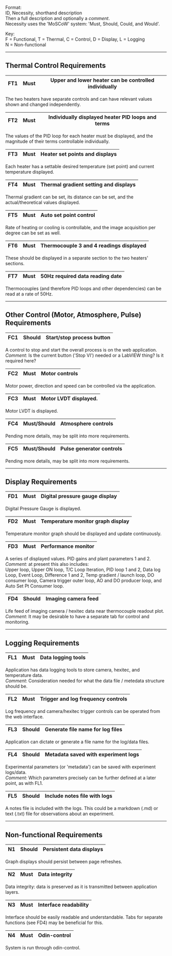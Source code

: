 Format:  
ID, Necessity, shorthand description  
Then a full description and optionally a *comment*.   
Necessity uses the 'MoSCoW' system: 'Must, Should, Could, and Would'.

Key:  
F = Functional, T = Thermal, C = Control, D = Display, L = Logging  
N = Non-functional

---
## Thermal Control Requirements

| FT1 | Must | Upper and lower heater can be controlled individually |
| --- | --- | --- |

The two heaters have separate controls and can have relevant values shown and changed independently.

| FT2 | Must | Individually displayed heater PID loops and terms |
| --- | --- | --- |

The values of the PID loop for each heater must be displayed, and the magnitude of their terms controllable individually.

| FT3 | Must | Heater set points and displays |
| --- | --- | --- |

Each heater has a settable desired temperature (set point) and current temperature displayed.

| FT4 | Must | Thermal gradient setting and displays |
| --- | --- | --- |

Thermal gradient can be set, its distance can be set, and the actual/theoretical values displayed.

| FT5 | Must | Auto set point control |
| --- | --- | --- |

Rate of heating or cooling is controllable, and the image acquisition per degree can be set as well.

| FT6 | Must | Thermocouple 3 and 4 readings displayed |
| --- | --- | --- |

These should be displayed in a separate section to the two heaters' sections.

| FT7 | Must | 50Hz required data reading date |
| --- | --- | --- |

Thermocouples (and therefore PID loops and other dependencies) can be read at a rate of 50Hz. 

---

## Other Control (Motor, Atmosphere, Pulse) Requirements

| FC1 | Should | Start/stop process button |
| --- | --- | --- |

A control to stop and start the overall process is on the web application.
*Comment*: Is the current button ('Stop VI') needed or a LabVIEW thing? Is it required here?

| FC2 | Must | Motor controls |
| --- | --- | --- |

Motor power, direction and speed can be controlled via the application.

| FC3 | Must | Motor LVDT displayed. | 
| --- | --- | --- |

Motor LVDT is displayed.

| FC4 | Must/Should | Atmosphere controls | 
| --- | --- | --- |

Pending more details, may be split into more requirements.

| FC5 | Must/Should | Pulse generator controls | 
| --- | --- | --- |

Pending more details, may be split into more requirements.

---

## Display Requirements

| FD1 | Must | Digital pressure gauge display | 
| --- | --- | --- |

Digital Pressure Gauge is displayed.

| FD2 | Must | Temperature monitor graph display | 
| --- | --- | --- |

Temperature monitor graph should be displayed and update continuously.

| FD3 | Must | Performance monitor | 
| --- | --- | --- |

A series of displayed values. PID gains and plant parameters 1 and 2.  
*Comment:* at present this also includes:  
Upper loop, Upper ON loop, T/C Loop Iteration, PID loop 1 and 2, Data log Loop, Event Loop, Difference 1 and 2, Temp gradient / launch loop, DO consumer loop, Camera trigger outer loop, AO and DO producer loop, and Auto Set Pt Consumer loop.

| FD4 | Should | Imaging camera feed | 
| --- | --- | --- |

Life feed of imaging camera / hexitec data near thermocouple readout plot.  
*Comment*: It may be desirable to have a separate tab for control and monitoring.

---

## Logging Requirements

| FL1 | Must | Data logging tools | 
| --- | --- | --- |

Application has data logging tools to store camera, hexitec, and temperature data.  
*Comment*: Consideration needed for what the data file / metedata structure should be.

| FL2 | Must | Trigger and log frequency controls | 
| --- | --- | --- |

Log frequency and camera/hexitec trigger controls can be operated from the web interface.

| FL3 | Should | Generate file name for log files | 
| --- | --- | --- |

Application can dictate or generate a file name for the log/data files.

| FL4 | Should | Metadata saved with experiment logs | 
| --- | --- | --- |

Experimental parameters (or 'metadata') can be saved with experiment logs/data.  
*Comment:* Which parameters precisely can be further defined at a later point, as with FL1.

| FL5 | Should | Include notes file with logs | 
| --- | --- | --- |

A notes file is included with the logs. This could be a markdown (.md) or text (.txt) file for observations about an experiment.

---

## Non-functional Requirements

| N1 | Should | Persistent data displays | 
| --- | --- | --- |

Graph displays should persist between page refreshes.

| N2 | Must | Data integrity | 
| --- | --- | --- |

Data integrity: data is preserved as it is transmitted between application layers.

| N3 | Must | Interface readability | 
| --- | --- | --- |

Interface should be easily readable and understandable. Tabs for separate functions (see FD4) may be beneficial for this.

| N4 | Must | Odin-control | 
| --- | --- | --- |

System is run through odin-control.
